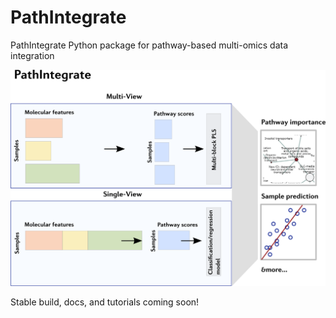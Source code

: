 # PathIntegrate
PathIntegrate Python package for pathway-based multi-omics data integration

![PathIntegrate graphical abstract](PathIntegrateGraphic.png "Title")

Stable build, docs, and tutorials coming soon!